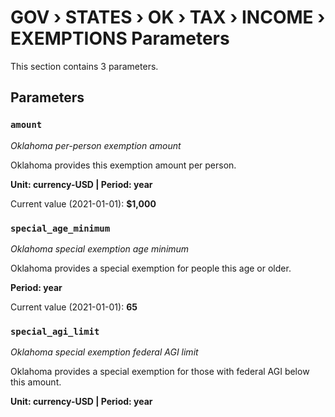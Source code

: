 # GOV › STATES › OK › TAX › INCOME › EXEMPTIONS Parameters

This section contains 3 parameters.

## Parameters

### `amount`
*Oklahoma per-person exemption amount*

Oklahoma provides this exemption amount per person.

**Unit: currency-USD | Period: year**

Current value (2021-01-01): **$1,000**


### `special_age_minimum`
*Oklahoma special exemption age minimum*

Oklahoma provides a special exemption for people this age or older.

**Period: year**

Current value (2021-01-01): **65**


### `special_agi_limit`
*Oklahoma special exemption federal AGI limit*

Oklahoma provides a special exemption for those with federal AGI below this amount.

**Unit: currency-USD | Period: year**

